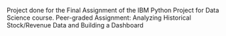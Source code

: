 Project done for the Final Assignment of the IBM Python Project for Data Science course.
Peer-graded Assignment: Analyzing Historical Stock/Revenue Data and Building a Dashboard
